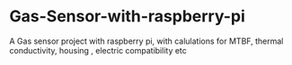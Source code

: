 # Gas-Sensor-with-raspberry-pi
A Gas sensor project with raspberry pi, with calulations for MTBF, thermal conductivity, housing , electric compatibility etc
